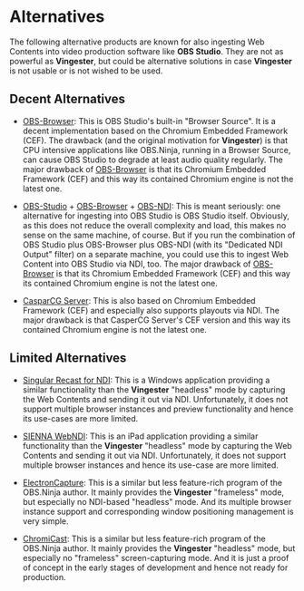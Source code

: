 
Alternatives
============

The following alternative products are known for also ingesting Web
Contents into video production software like **OBS Studio**. They are
not as powerful as **Vingester**, but could be alternative solutions in
case **Vingester** is not usable or is not wished to be used.

Decent Alternatives
-------------------

- [OBS-Browser](https://github.com/obsproject/obs-browser):
  This is OBS Studio's built-in "Browser Source". It is
  a decent implementation based on the Chromium Embedded
  Framework (CEF). The drawback (and the original motivation
  for **Vingester**) is that CPU intensive applications like
  OBS.Ninja, running in a Browser Source, can cause OBS Studio to
  degrade at least audio quality regularly. The major drawback of
  [OBS-Browser](https://github.com/obsproject/obs-browser) is that its
  Chromium Embedded Framework (CEF) and this way its contained Chromium
  engine is not the latest one.

- [OBS-Studio](https://obsproject.com) +
  [OBS-Browser](https://github.com/obsproject/obs-browser) +
  [OBS-NDI](https://github.com/Palakis/obs-ndi/): This is meant seriously:
  one alternative for ingesting into OBS Studio is OBS Studio itself.
  Obviously, as this does not reduce the overall complexity and load,
  this makes no sense on the same machine, of course. But if you run
  the combination of OBS Studio plus OBS-Browser plus OBS-NDI (with its
  "Dedicated NDI Output" filter) on a separate machine, you could use
  this to ingest Web Content into OBS Studio via NDI, too. The major
  drawback of [OBS-Browser](https://github.com/obsproject/obs-browser)
  is that its Chromium Embedded Framework (CEF) and this way its
  contained Chromium engine is not the latest one.

- [CasparCG Server](https://github.com/CasparCG/server): This
  is also based on Chromium Embedded Framework (CEF) and especially
  also supports playouts via NDI. The major drawback is that CasperCG
  Server's CEF version and this way its contained Chromium engine is not
  the latest one.

Limited Alternatives
--------------------

- [Singular Recast for NDI](https://www.singular.live/ndi):
  This is a Windows application providing a similar functionality than
  the **Vingester** "headless" mode by capturing the Web Contents and
  sending it out via NDI. Unfortunately, it does not support multiple
  browser instances and preview functionality and hence its use-cases
  are more limited.

- [SIENNA WebNDI](http://www.sienna-tv.com/ndi/webndi.html):
  This is an iPad application providing a similar functionality than
  the **Vingester** "headless" mode by capturing the Web Contents and
  sending it out via NDI. Unfortunately, it does not support multiple
  browser instances and hence its use-case are more limited.

- [ElectronCapture](https://github.com/steveseguin/electroncapture):
  This is a similar but less feature-rich program of the OBS.Ninja
  author. It mainly provides the **Vingester** "frameless" mode, but
  especially no NDI-based "headless" mode. And its multiple browser
  instance support and corresponding window positioning management is
  very simple.

- [ChromiCast](https://github.com/steveseguin/chomicast):
  This is a similar but less feature-rich program of the OBS.Ninja
  author. It mainly provides the **Vingester** "headless" mode, but
  especially no "frameless" screen-capturing mode. And it is just a
  proof of concept in the early stages of development and hence not
  ready for production.

